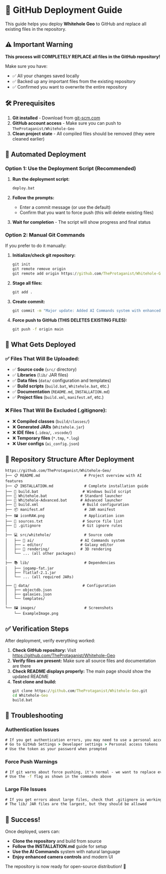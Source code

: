 # 🚀 GitHub Deployment Guide

This guide helps you deploy **Whitehole Geo** to GitHub and replace all existing files in the repository.

## ⚠️ Important Warning

**This process will COMPLETELY REPLACE all files in the GitHub repository!**

Make sure you have:
- ✅ All your changes saved locally
- ✅ Backed up any important files from the existing repository
- ✅ Confirmed you want to overwrite the entire repository

## 🛠️ Prerequisites

1. **Git installed** - Download from [git-scm.com](https://git-scm.com/)
2. **GitHub account access** - Make sure you can push to `TheProtaganist/Whitehole-Geo`
3. **Clean project state** - All compiled files should be removed (they were cleaned earlier)

## 🚀 Automated Deployment

### Option 1: Use the Deployment Script (Recommended)

1. **Run the deployment script:**
   ```cmd
   deploy.bat
   ```

2. **Follow the prompts:**
   - Enter a commit message (or use the default)
   - Confirm that you want to force push (this will delete existing files)

3. **Wait for completion** - The script will show progress and final status

### Option 2: Manual Git Commands

If you prefer to do it manually:

1. **Initialize/check git repository:**
   ```cmd
   git init
   git remote remove origin
   git remote add origin https://github.com/TheProtaganist/Whitehole-Geo.git
   ```

2. **Stage all files:**
   ```cmd
   git add .
   ```

3. **Create commit:**
   ```cmd
   git commit -m "Major update: Added AI Commands system with enhanced camera controls"
   ```

4. **Force push to GitHub (THIS DELETES EXISTING FILES):**
   ```cmd
   git push -f origin main
   ```

## 📁 What Gets Deployed

### ✅ Files That Will Be Uploaded:
- ✅ **Source code** (`src/` directory)
- ✅ **Libraries** (`lib/` JAR files)
- ✅ **Data files** (`data/` configuration and templates)
- ✅ **Build scripts** (`build.bat`, `Whitehole.bat`, etc.)
- ✅ **Documentation** (`README.md`, `INSTALLATION.md`)
- ✅ **Project files** (`build.xml`, `manifest.mf`, etc.)

### ❌ Files That Will Be Excluded (.gitignore):
- ❌ **Compiled classes** (`build/classes/`)
- ❌ **Generated JARs** (`Whitehole.jar`)
- ❌ **IDE files** (`.idea/`, `.vscode/`)
- ❌ **Temporary files** (`*.tmp`, `*.log`)
- ❌ **User configs** (`ai_config.json`)

## 🎯 Repository Structure After Deployment

```
https://github.com/TheProtaganist/Whitehole-Geo/
├── 📋 README.md                    # Project overview with AI features
├── 📋 INSTALLATION.md              # Complete installation guide
├── 🚀 build.bat                    # Windows build script
├── 🚀 Whitehole.bat               # Standard launcher
├── 🚀 Whitehole-Advanced.bat      # Advanced launcher
├── 📄 build.xml                    # Build configuration
├── 📦 manifest.mf                  # JAR manifest
├── 🖼️ iconRAW.png                  # Application icon
├── 📝 sources.txt                  # Source file list
├── 🚫 .gitignore                   # Git ignore rules
│
├── 💻 src/whitehole/               # Source code
│   ├── 🤖 ai/                     # AI Commands system
│   ├── ✏️ editor/                 # Galaxy editor
│   ├── 🎨 rendering/              # 3D rendering
│   └── ... (all other packages)
│
├── 📚 lib/                         # Dependencies
│   ├── jogamp-fat.jar
│   ├── flatlaf-2.1.jar
│   └── ... (all required JARs)
│
├── 💾 data/                        # Configuration
│   ├── objectdb.json
│   ├── galaxies.json
│   └── templates/
│
└── 🖼️ images/                      # Screenshots
    └── ExampleImage.png
```

## ✅ Verification Steps

After deployment, verify everything worked:

1. **Check GitHub repository:** Visit https://github.com/TheProtaganist/Whitehole-Geo
2. **Verify files are present:** Make sure all source files and documentation are there
3. **Check README displays properly:** The main page should show the updated README
4. **Test clone and build:** 
   ```cmd
   git clone https://github.com/TheProtaganist/Whitehole-Geo.git
   cd Whitehole-Geo
   build.bat
   ```

## 🐛 Troubleshooting

### Authentication Issues
```cmd
# If you get authentication errors, you may need to use a personal access token
# Go to GitHub Settings > Developer settings > Personal access tokens
# Use the token as your password when prompted
```

### Force Push Warnings
```cmd
# If git warns about force pushing, it's normal - we want to replace everything
# Use the -f flag as shown in the commands above
```

### Large File Issues
```cmd
# If you get errors about large files, check that .gitignore is working
# The lib/ JAR files are the largest, but they should be allowed
```

## 🎉 Success!

Once deployed, users can:
- **Clone the repository** and build from source
- **Follow the INSTALLATION.md** guide for setup
- **Use the AI Commands** system with natural language
- **Enjoy enhanced camera controls** and modern UI

The repository is now ready for open-source distribution! 🚀

